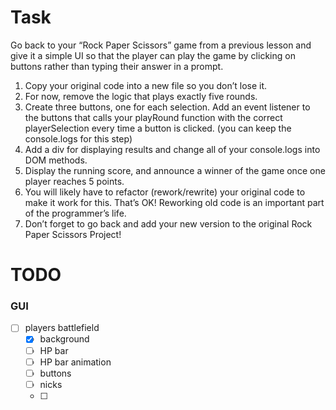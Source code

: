 # Task

Go back to your “Rock Paper Scissors” game from a previous lesson and give it a simple UI so that the player can play the game by clicking on buttons rather than typing their answer in a prompt.

1. Copy your original code into a new file so you don’t lose it.
2. For now, remove the logic that plays exactly five rounds.
3. Create three buttons, one for each selection. Add an event listener to the buttons that calls your playRound function with the correct playerSelection every time a button is clicked. (you can keep the console.logs for this step)
4. Add a div for displaying results and change all of your console.logs into DOM methods.
5. Display the running score, and announce a winner of the game once one player reaches 5 points.
6. You will likely have to refactor (rework/rewrite) your original code to make it work for this. That’s OK! Reworking old code is an important part of the programmer’s life.
7. Don’t forget to go back and add your new version to the original Rock Paper Scissors Project!

# TODO

### GUI
- [ ] players battlefield
    - [x] background
    - [ ] HP bar
    - [ ] HP bar animation
    - [ ] buttons
    - [ ] nicks
    - [ ] 